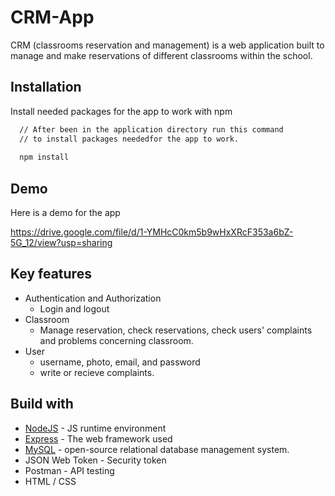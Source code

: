 
# CRM-App

CRM (classrooms reservation and management) is a web application built to manage and make reservations of different classrooms within the school.


## Installation

Install needed packages for the app to work with npm

```bash
  // After been in the application directory run this command
  // to install packages neededfor the app to work.
  
  npm install
```
    
## Demo

Here is a demo for the app

https://drive.google.com/file/d/1-YMHcC0km5b9wHxXRcF353a6bZ-5G_12/view?usp=sharing

## Key features

- Authentication and Authorization
    - Login and logout
- Classroom
    - Manage reservation, check reservations, check users' complaints and problems concerning classroom.
- User
    - username, photo, email, and password
    - write or recieve complaints.

## Build with

- [NodeJS](https://nodejs.org/en/) - JS runtime environment
- [Express](https://expressjs.com/) - The web framework used
- [MySQL](https://www.mysql.com/) - open-source relational database management system.
- JSON Web Token - Security token
- Postman - API testing
- HTML / CSS 
